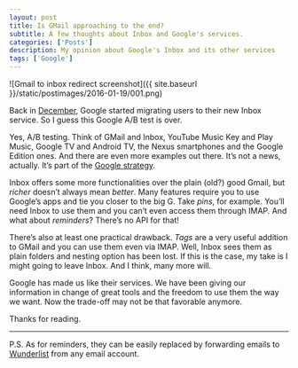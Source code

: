 ```yaml
---
layout: post
title: Is GMail approaching to the end?
subtitle: A few thoughts about Inbox and Google's services.
categories: ['Posts']
description: My opinion about Google's Inbox and its other services
tags: ['Google']
---
```


![Gmail to inbox redirect screenshot]({{ site.baseurl }}/static/postimages/2016-01-19/001.png)

Back in [December](http://www.forbes.com/sites/gordonkelly/2015/12/05/google-ending-gmail/#2715e4857a0b59d849f02b55), Google started migrating users to their new Inbox service. So I guess this Google A/B test is over.

Yes, A/B testing. Think of GMail and Inbox, YouTube Music Key and Play Music, Google TV and Android TV, the Nexus smartphones and the Google Edition ones. And there are even more examples out there. It’s not a news, actually. It’s part of the [Google strategy](http://arstechnica.com/business/2014/10/googles-product-strategy-make-two-of-everything/).

Inbox offers some more functionalities over the plain (old?) good Gmail, but *richer* doesn’t always mean *better*. Many features require you to use Google’s apps and tie you closer to the big G. Take *pins*, for example. You’ll need Inbox to use them and you can’t even access them through IMAP. And what about *reminders*? There’s no API for that!

There’s also at least one practical drawback. *Tags* are a very useful addition to GMail and you can use them even via IMAP. Well, Inbox sees them as plain folders and nesting option has been lost. If this is the case, my take is I might going to leave Inbox. And I think, many more will.

Google has made us like their services. We have been giving our information in change of great tools and the freedom to use them the way we want. Now the trade-off may not be that favorable anymore.

Thanks for reading.

- - -
P.S. As for reminders, they can be easily replaced by forwarding emails to [Wunderlist](http://wunderlist.com/) from any email account.
